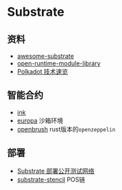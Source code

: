 # Substrate

## 资料

- [awesome-substrate](https://github.com/substrate-developer-hub/awesome-substrate)
- [open-runtime-module-library](https://github.com/open-web3-stack/open-runtime-module-library)
- [Polkadot 技术速览](https://blog.dteam.top/posts/2020-03/an-introduction-to-polkadot.html)

## 智能合约

- [ink](https://github.com/paritytech/ink)
- [europa](https://github.com/patractlabs/europa) 沙箱环境
- [openbrush](https://docs.openbrush.io/) rust版本的`openzeppelin`

## 部署

- [Substrate 部署公开测试网络](https://zhuanlan.zhihu.com/p/161293660)
- [substrate-stencil](https://github.com/kaichaosun/substrate-stencil) POS链

